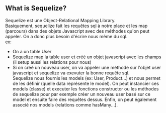 ## What is Sequelize?

Sequelize est une Object-Relational Mapping Library.
<br>
Basiquement, sequelize fait les requêtes sql à notre place et les map (parcours) dans des objets Javascript avec des méthodes qu'on peut appeler. On a donc plus besoin d'écrire nous même du sql.
<br>
ex:

- On a un table User
- Sequelize map la table user et créé un objet javascript avec les champs (il setup aussi les relations pour nous)
- Si on créé un nouveau user, on va appeler une méthode sur l'objet user javascript et sequelize va exevuter la bonne requête sql.
  <br>
  Sequelize nous fournis les models (ex: User, Product...) et nous permet de les définir (quelle data représente le model).
  On peut instancier ces models (classe) et executer les fonctions constructor ou les méthodes de sequelize pour par exemple créer un nouveau user basé sur ce model et ensuite faire des requêtes dessus.
  Enfin, on peut également associé nos models (relations comme hasMany...).
